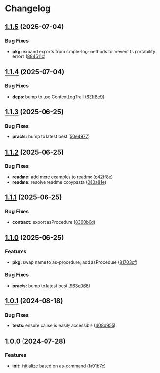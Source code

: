# Changelog

## [1.1.5](https://github.com/ehmpathy/as-procedure/compare/v1.1.4...v1.1.5) (2025-07-04)


### Bug Fixes

* **pkg:** expand exports from simple-log-methods to prevent ts portability errors ([884511c](https://github.com/ehmpathy/as-procedure/commit/884511c6d0a1cf5f187cd6b9a675dc257cccc74b))

## [1.1.4](https://github.com/ehmpathy/as-procedure/compare/v1.1.3...v1.1.4) (2025-07-04)


### Bug Fixes

* **deps:** bump to use ContextLogTrail ([631f8e9](https://github.com/ehmpathy/as-procedure/commit/631f8e9031bba00bf3f9846e682ce670b4f8ac0f))

## [1.1.3](https://github.com/ehmpathy/as-procedure/compare/v1.1.2...v1.1.3) (2025-06-25)


### Bug Fixes

* **practs:** bump to latest best ([50e4977](https://github.com/ehmpathy/as-procedure/commit/50e4977a79acf704a083286da3b412c5ca004aea))

## [1.1.2](https://github.com/ehmpathy/as-procedure/compare/v1.1.1...v1.1.2) (2025-06-25)


### Bug Fixes

* **readme:** add more examples to readme ([c42ff8e](https://github.com/ehmpathy/as-procedure/commit/c42ff8e44cbf58490f782878d698406cc2879c25))
* **readme:** resolve readme copypasta ([080a81e](https://github.com/ehmpathy/as-procedure/commit/080a81e16a90ae10462587ba49233dae62146b1d))

## [1.1.1](https://github.com/ehmpathy/as-procedure/compare/v1.1.0...v1.1.1) (2025-06-25)


### Bug Fixes

* **contract:** export asProcedure ([8360b0d](https://github.com/ehmpathy/as-procedure/commit/8360b0dafcdd6944c476bfb04171f6817fba486d))

## [1.1.0](https://github.com/ehmpathy/as-procedure/compare/v1.0.1...v1.1.0) (2025-06-25)


### Features

* **pkg:** swap name to as-procedure; add asProcedure ([81703cf](https://github.com/ehmpathy/as-procedure/commit/81703cfd16cba0a33231f3de0cf84b617455ee59))


### Bug Fixes

* **practs:** bump to latest best ([963e066](https://github.com/ehmpathy/as-procedure/commit/963e0666b7978f9255e46b735daf300a219a7efb))

## [1.0.1](https://github.com/ehmpathy/procedure-fns/compare/v1.0.0...v1.0.1) (2024-08-18)


### Bug Fixes

* **tests:** ensure cause is easily accessible ([408d955](https://github.com/ehmpathy/procedure-fns/commit/408d955599e6b83cad7c6bf5c9f5155111fd5568))

## 1.0.0 (2024-07-28)


### Features

* **init:** initialize based on as-command ([fa91b7c](https://github.com/ehmpathy/procedure-fns/commit/fa91b7cd8b71aa62e4cb3d08282a8d14fff4f7c2))
